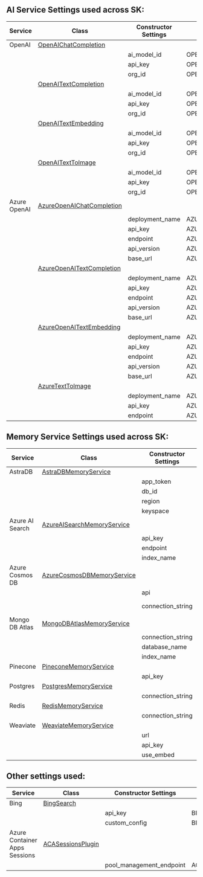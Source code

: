 ## AI Service Settings used across SK:

| Service      | Class                                                                                                         | Constructor Settings | Environment Variable                       | Required? | Settings Class                                                                                           |
|--------------|---------------------------------------------------------------------------------------------------------------|----------------------|--------------------------------------------|-----------|----------------------------------------------------------------------------------------------------------|
 OpenAI       | [OpenAIChatCompletion](../../../semantic_kernel/connectors/ai/open_ai/services/open_ai_chat_completion.py)    |                      |                                            |           | [OpenAISettings](../../../semantic_kernel/connectors/ai/open_ai/settings/open_ai_settings.py)
|              |                                                                                                               | ai_model_id          | OPENAI_CHAT_MODEL_ID                       | Yes
|              |                                                                                                               | api_key              | OPENAI_API_KEY                             | Yes
|              |                                                                                                               | org_id               | OPENAI_ORG_ID                              | No
|              | [OpenAITextCompletion](../../../semantic_kernel/connectors/ai/open_ai/services/open_ai_text_completion.py)
|              |                                                                                                               | ai_model_id          | OPENAI_TEXT_MODEL_ID                       | Yes
|              |                                                                                                               | api_key              | OPENAI_API_KEY                             | Yes
|              |                                                                                                               | org_id               | OPENAI_ORG_ID                              | No
|              | [OpenAITextEmbedding](../../../semantic_kernel/connectors/ai/open_ai/services/open_ai_text_embedding.py)
|              |                                                                                                               | ai_model_id          | OPENAI_EMBEDDING_MODEL_ID                  | Yes
|              |                                                                                                               | api_key              | OPENAI_API_KEY                             | Yes
|              |                                                                                                               | org_id               | OPENAI_ORG_ID                              | No
|              | [OpenAITextToImage](../../../semantic_kernel/connectors/ai/open_ai/services/open_ai_text_to_image.py)
|              |                                                                                                               | ai_model_id          | OPENAI_TEXT_TO_IMAGE_MODEL_ID              | Yes
|              |                                                                                                               | api_key              | OPENAI_API_KEY                             | Yes
|              |                                                                                                               | org_id               | OPENAI_ORG_ID                              | No
 Azure OpenAI | [AzureOpenAIChatCompletion](../../../semantic_kernel/connectors/ai/open_ai/services/azure_chat_completion.py) |                      |                                            |           | [AzureOpenAISettings](../../../semantic_kernel/connectors/ai/open_ai/settings/azure_open_ai_settings.py)
|              |                                                                                                               | deployment_name      | AZURE_OPENAI_CHAT_DEPLOYMENT_NAME          | Yes
|              |                                                                                                               | api_key              | AZURE_OPENAI_API_KEY                       | Yes
|              |                                                                                                               | endpoint             | AZURE_OPENAI_ENDPOINT                      | Yes
|              |                                                                                                               | api_version          | AZURE_OPENAI_API_VERSION                   | Yes
|              |                                                                                                               | base_url             | AZURE_OPENAI_BASE_URL                      | Yes
|              | [AzureOpenAITextCompletion](../../../semantic_kernel/connectors/ai/open_ai/services/azure_text_completion.py)
|              |                                                                                                               | deployment_name      | AZURE_OPENAI_TEXT_DEPLOYMENT_NAME          | Yes
|              |                                                                                                               | api_key              | AZURE_OPENAI_API_KEY                       | Yes
|              |                                                                                                               | endpoint             | AZURE_OPENAI_ENDPOINT                      | Yes
|              |                                                                                                               | api_version          | AZURE_OPENAI_API_VERSION                   | Yes
|              |                                                                                                               | base_url             | AZURE_OPENAI_BASE_URL                      | Yes
|              | [AzureOpenAITextEmbedding](../../../semantic_kernel/connectors/ai/open_ai/services/azure_text_embedding.py)
|              |                                                                                                               | deployment_name      | AZURE_OPENAI_EMBEDDING_DEPLOYMENT_NAME     | Yes
|              |                                                                                                               | api_key              | AZURE_OPENAI_API_KEY                       | Yes
|              |                                                                                                               | endpoint             | AZURE_OPENAI_ENDPOINT                      | Yes
|              |                                                                                                               | api_version          | AZURE_OPENAI_API_VERSION                   | Yes
|              |                                                                                                               | base_url             | AZURE_OPENAI_BASE_URL                      | Yes
|              | [AzureTextToImage](../../../semantic_kernel/connectors/ai/open_ai/services/azure_text_to_image.py)
|              |                                                                                                               | deployment_name      | AZURE_OPENAI_TEXT_TO_IMAGE_DEPLOYMENT_NAME | Yes
|              |                                                                                                               | api_key              | AZURE_OPENAI_API_KEY                       | Yes
|              |                                                                                                               | endpoint             | AZURE_OPENAI_ENDPOINT                      | Yes

## Memory Service Settings used across SK:

| Service | Class | Constructor Settings | Environment Variable | Required? | Settings Class |
| --- | --- | --- | --- | --- | --- |
AstraDB | [AstraDBMemoryService](../../../semantic_kernel/connectors/memory/astradb/astradb_memory_store.py) |  |  |  | [AstraDBSettings](../../../semantic_kernel/connectors/memory/astradb/astradb_settings.py)
|  |  |  app_token | ASTRADB_APP_TOKEN | Yes
| | | db_id | ASTRADB_DB_ID | Yes
|  |  |  region | ASTRADB_REGION | Yes
|  |  |  keyspace | ASTRADB_KEYSPACE | Yes
Azure AI Search | [AzureAISearchMemoryService](../../../semantic_kernel/connectors/memory/azure_cognitive_search/azure_cognitive_search_memory_store.py) |  |  |  | [AzureAISearchSettings](../../../semantic_kernel/connectors/memory/azure_cognitive_search/azure_ai_search_settings.py)
|  |  |  api_key | AZURE_AI_SEARCH_API_KEY | No
|  |  |  endpoint | AZURE_AI_SEARCH_ENDPOINT | Yes
|  |  |  index_name | AZURE_AI_SEARCH_INDEX_NAME | No
Azure Cosmos DB | [AzureCosmosDBMemoryService](../../../semantic_kernel/connectors/memory/azure_cosmosdb/azure_cosmos_db_memory_store.py) |  |  |  | [AzureCosmosDBSettings](../../../semantic_kernel/connectors/memory/azure_cosmosdb/azure_cosmosdb_settings.py)
|  |  |  api | AZURE_COSMOS_DB_API | No
|  |  |  connection_string | AZURE_COSMOS_DB_CONNECTION_STRING or AZCOSMOS_CONNSTR | No
Mongo DB Atlas | [MongoDBAtlasMemoryService](../../../semantic_kernel/connectors/memory/mongodb_atlas/mongodb_atlas_memory_store.py) |  |  |  | [MongoDBAtlasSettings](../../../semantic_kernel/connectors/memory/mongodb_atlas/mongodb_atlas_settings.py)
|  |  |  connection_string | MONGODB_ATLAS_CONNECTION_STRING | Yes
|  |  |  database_name | MONGODB_ATLAS_DATABASE_NAME | No
|  |  |  index_name | MONGODB_ATLAS_INDEX_NAME | No
Pinecone | [PineconeMemoryService](../../../semantic_kernel/connectors/memory/pinecone/pinecone_memory_store.py) |  |  |  | [PineconeSettings](../../../semantic_kernel/connectors/memory/pinecone/pinecone_settings.py)
|  |  |  api_key | PINECONE_API_KEY | Yes
Postgres | [PostgresMemoryService](../../../semantic_kernel/connectors/memory/postgres/postgres_memory_store.py) |  |  |  | [PostgresSettings](../../../semantic_kernel/connectors/memory/postgres/postgres_settings.py)
|  |  |  connection_string | POSTGRES_CONNECTION_STRING | Yes
Redis | [RedisMemoryService](../../../semantic_kernel/connectors/memory/redis/redis_memory_store.py) |  |  |  | [RedisSettings](../../../semantic_kernel/connectors/memory/redis/redis_settings.py)
| | | connection_string | REDIS_CONNECTION_STRING | Yes
Weaviate | [WeaviateMemoryService](../../../semantic_kernel/connectors/memory/weaviate/weaviate_memory_store.py) |  |  |  | [WeaviateSettings](../../../semantic_kernel/connectors/memory/weaviate/weaviate_settings.py)
|  |  |  url | WEAVIATE_URL | No
|  |  |  api_key | WEAVIATE_API_KEY | No
| | | use_embed | WEAVIATE_USE_EMBED | No

## Other settings used:

| Service | Class | Constructor Settings | Environment Variable | Required? | Settings Class |
| --- | --- | --- | --- | --- | --- |
Bing | [BingSearch](../../../semantic_kernel/connectors/search_engine/bing_connector.py) |  |  |  | [BingSettings](../../../semantic_kernel/connectors/search_engine/bing_connector_settings.py)
| | | api_key | BING_API_KEY | No
| | | custom_config | BING_CUSTOM_CONFIG | No
Azure Container Apps Sessions | [ACASessionsPlugin](../../../semantic_kernel/core_plugins/sessions_python_tool/sessions_python_plugin.py) |  |  |  | [ACASessionsSettings](../../../semantic_kernel/core_plugins/sessions_python_tool/sessions_python_settings.py)
| | | pool_management_endpoint | ACA_POOL_MANAGEMENT_ENDPOINT | Yes
